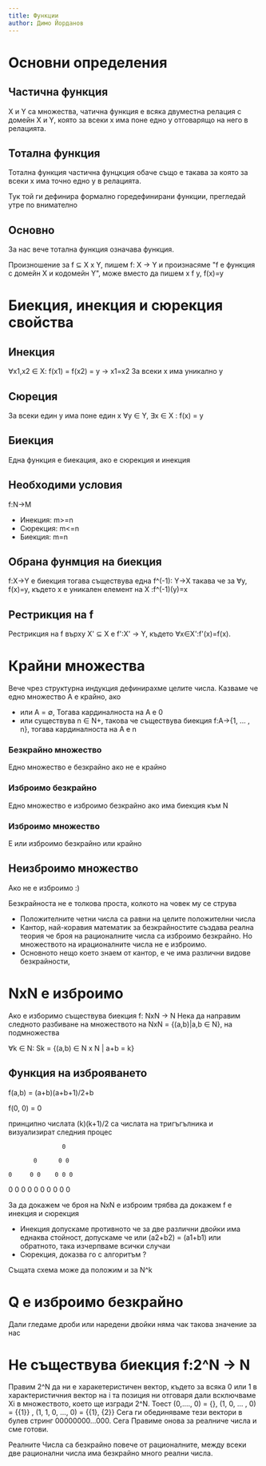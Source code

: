 ```yaml
---
title: Функции
author: Димо Йорданов
---
```


# Основни определения
## Частична функция
X и Y са множества, чатична функция е всяка двуместна релация с домейн X и Y, която за всеки x има поне едно y отговарящо на него в релацията.
## Тотална функция
Тотална функция частична фунцкция обаче също е такава за която за всеки x има точно едно y в релацията.

Тук той ги дефинира формално горедефинирани функции, прегледай утре по внимателно

## Основно
За нас вече тотална функция означава функция.

Произношение за f ⊆ X x Y, пишем f: X -> Y и произнасяме "f е функция с домейн Х и кодомейн Y", може вместо да пишем x f y, f(x)=y


# Биекция, инекция и сюрекция свойства
## Инекция
∀x1,x2 ∈ X: f(x1) = f(x2) = y → x1=x2
За всеки x има уникално y

## Сюреция
За всеки един y има поне един x
∀y ∈ Y, ∃x ∈ X : f(x) = y

## Биекция
Една функция е биекация, ако е сюрекция и инекция

## Необходими условия
f:N->M
- Инекция: m>=n
- Сюрекция: m<=n
- Биекция: m=n

## Oбрана фунмция на биекция
f:X→Y е биекция тогава съществува една f^(-1): Y→X такава че за
 ∀y, f(x)=y, където x е уникален елемент на Х  :f^(-1)(y)=x


## Рестрикция на f
Рестрикция на f върху X' ⊆ Х е f':X' → Y, където ∀x∈X':f'(x)=f(x).

# Крайни множества
Вече чрез структурна индукция дефинирахме целите числа. Казваме че едно множество А е крайно, ако 
- или A = ∅, Тогава кардиналноста на A е 0
- или существува n ∈ N+, такова че съществува биекция f:A→{1, ... , n}, тогава кардиналноста на A е n

### Безкрайно множество
Едно множество е безкрайно ако не е крайно

### Изброимо безкрайно
Едно множество е изброимо безкрайно ако има биекция към N

### Изброимо множество
Е или изброимо безкрайно или крайно

## Неизброимо множество
Ако не е изброимо :)

Безкрайноста не е толкова проста, колкото на човек му се струва
- Положителните четни числа са равни на целите положителни числа
- Кантор, най-коравия математик за безкрайностите създава реална теория че броя на рационалните числа са изброимо безкрайно. Но множеството на ирационалните числа не е изброимо.
- Основното нещо което знаем от кантор, е че има различни видове безкрайности,

# NxN е изброимо
Ако е изборимо съществува биекция f: NxN → N
Нека да направим следното разбиване на множеството на NxN = {(a,b)|a,b ∈ N}, на подмножества

∀k ∈ N: Sk = {(a,b) ∈ N x N | a+b = k}

## Функция на изброяването
f(a,b) = (a+b)(a+b+1)/2+b

f(0, 0) = 0

принципно числата (k)(k+1)/2 са числата на тригъгълника и визуализират следния процес

                   0

           0      0 0 

    0     0 0    0 0 0

0  0 0   0 0 0  0 0 0 0

За да докажем че броя на NxN е изброим трябва да докажем f е инекция и сюрекция
- Инекция допускаме противното че за две различни двойки има еднаква стойност, допускаме че или (a2+b2) = (a1+b1) или обратното, така изчерпваме всички случаи
- Сюрекция, доказва го с алгоритъм ?

Същата схема може да положим и за N^k

# Q е изброимо безкрайно
Дали гледаме дроби или наредени двойки няма чак такова значение за нас

# Не съществува биекция f:2^N → N

Правим 2^N да ни е харакетеристичен вектор, където за всяка 0 или 1 в характеристичния вектор на i та позиция ни отговаря дали всключваме Xi в множеството, което ще изгради 2^N. Тоест (0,...., 0) = {}, (1, 0, ... , 0) = {{1}} , (1, 1, 0, ..., 0) = {{1}, {2}}
Сега ги обединяваме тези вектори в булев стринг 00000000...000. Сега Правиме онова за реалниче числа и сме готови.

Реалните Числа са безкрайно повече от рационалните, между всеки две рационални числа има безкрайно много реални числа.